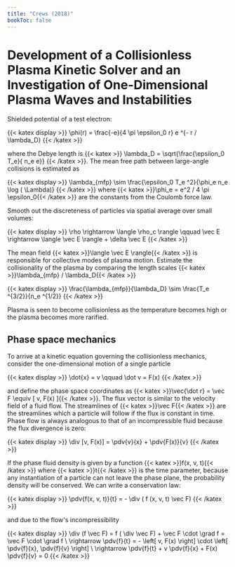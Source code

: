 ```yaml
---
title: "Crews (2018)"
bookToc: false
---
```


# Development of a Collisionless Plasma Kinetic Solver and an Investigation of One-Dimensional Plasma Waves and Instabilities

Shielded potential of a test electron:

{{< katex display >}}
\phi(r) = \frac{-e}{4 \pi \epsilon_0 r} e ^{- r / \lambda_D}
{{< /katex >}}

where the Debye length is {{< katex >}} \lambda_D = \sqrt{\frac{\epsilon_0 T_e}{ n_e e}} {{< /katex >}}. The mean free path between large-angle collisions is estimated as

{{< katex display >}}
\lambda_{mfp} \sim \frac{\epsilon_0 T_e ^2}{\phi_e n_e \log ( \Lambda)}
{{< /katex >}}
where {{< katex >}}\phi_e = e^2 / 4 \pi \epsilon_0{{< /katex >}} are the constants from the Coulomb force law.

Smooth out the discreteness of particles via spatial average over small volumes:

{{< katex display >}}
\rho \rightarrow \langle \rho_c \rangle \qquad \vec E \rightarrow \langle \vec E \rangle + \delta \vec E
{{< /katex >}}

The mean field {{< katex >}}\langle \vec E \rangle{{< /katex >}} is responsible for collective modes of plasma motion. Estimate the collisionality of the plasma by comparing the length scales {{< katex >}}\lambda_{mfp} / \lambda_D{{< /katex >}}

{{< katex display >}}
\frac{\lambda_{mfp}}{\lambda_D} \sim \frac{T_e ^{3/2}}{n_e ^{1/2}}
{{< /katex >}}

Plasma is seen to become collisionless as the temperature becomes high or the plasma becomes more rarified.

## Phase space mechanics

To arrive at a kinetic equation governing the collisionless mechanics, consider the one-dimensional motion of a single particle

{{< katex display >}}
\dot{x} = v \qquad \dot v = F(x)
{{< /katex >}}

and define the phase space coordinates as {{< katex >}}\vec{\dot r} = \vec F \equiv [ v, F(x) ]{{< /katex >}}. The flux vector is similar to the velocity field of a fluid flow. The streamlines of {{< katex >}}\vec F{{< /katex >}} are the streamlines which a particle will follow if the flux is constant in time. Phase flow is always analogous to that of an incompressible fluid because the flux divergence is zero:

{{< katex display >}}
\div [v, F(x)] = \pdv{v}{x} + \pdv{F(x)}{v}
{{< /katex >}}

If the phase fluid density is given by a function {{< katex >}}f(x, v, t){{< /katex >}} where {{< katex >}}t{{< /katex >}} is the time parameter, because any instantiation of a particle can not leave the phase plane, the probability density will be conserved. We can write a conservation law:

{{< katex display >}}
\pdv{f(x, v, t)}{t} = - \div ( f (x, v, t) \vec F)
{{< /katex >}}

and due to the flow's incompressibility

{{< katex display >}}
\div (f \vec F) = f ( \div \vec F) + \vec F \cdot \grad f = \vec F \cdot \grad f \\
\rightarrow \pdv{f}{t} = - \left[ v, F(x) \right] \cdot \left[ \pdv{f}{x}, \pdv{f}{v} \right] \\
\rightarrow \pdv{f}{t} + v \pdv{f}{x} + F(x) \pdv{f}{v} = 0
{{< /katex >}}

